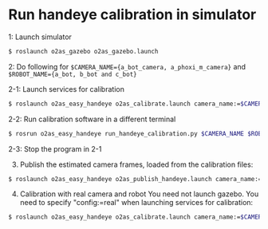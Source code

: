 # Run handeye calibration in simulator

1: Launch simulator
```bash
$ roslaunch o2as_gazebo o2as_gazebo.launch
```

2: Do following for `$CAMERA_NAME={a_bot_camera, a_phoxi_m_camera}` and `$ROBOT_NAME={a_bot, b_bot and c_bot}`

2-1: Launch services for calibration
```bash
$ roslaunch o2as_easy_handeye o2as_calibrate.launch camera_name:=$CAMERA_NAME robot_name=$ROBOT_NAME
```

2-2: Run calibration software in a different terminal
```bash
$ rosrun o2as_easy_handeye run_handeye_calibration.py $CAMERA_NAME $ROBOT_NAME notrigger
```

2-3: Stop the program in 2-1

3. Publish the estimated camera frames, loaded from the calibration files:
```bash
$ roslaunch o2as_easy_handeye o2as_publish_handeye.launch camera_name:=$CAMERA_NAME robot_name=$ROBOT_NAME
```

4. Calibration with real camera and robot
You need not launch gazebo. You need to specify "config:=real" when launching services for calibration:
```bash
$ roslaunch o2as_easy_handeye o2as_calibrate.launch camera_name:=$CAMERA_NAME robot_name=$ROBOT_NAME config:=real
```


